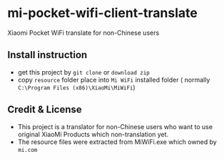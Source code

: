 # mi-pocket-wifi-client-translate
Xiaomi Pocket WiFi translate for non-Chinese users

## Install instruction

* get this project by `git clone` or `download zip`
* copy `resource` folder place into `Mi WiFi` installed folder 
    ( normally `C:\Program Files (x86)\XiaoMi\MiWiFi`)


## Credit & License
* This project is a translator for non-Chinese users 
    who want to use original XiaoMi Products which non-translation yet.
* The resource files were extracted from MiWiFi.exe which owned by `mi.com` 
